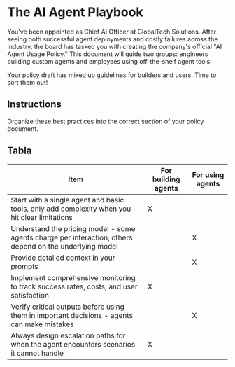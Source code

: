# The AI Agent Playbook
You've been appointed as Chief AI Officer at GlobalTech Solutions. After seeing both successful agent deployments and costly failures across the industry, the board has tasked you with creating the company's official "AI Agent Usage Policy." This document will guide two groups: engineers building custom agents and employees using off-the-shelf agent tools.

Your policy draft has mixed up guidelines for builders and users. Time to sort them out!

## Instructions
Organize these best practices into the correct section of your policy document.

## Tabla
|Item|For building agents|For using agents|
|---|---|---|
|Start with a single agent and basic tools, only add complexity when you hit clear limitations|X| |
|Understand the pricing model - some agents charge per interaction, others depend on the underlying model| |X|
|Provide detailed context in your prompts| |X|
|Implement comprehensive monitoring to track success rates, costs, and user satisfaction|X| |
|Verify critical outputs before using them in important decisions - agents can make mistakes| |X|
|Always design escalation paths for when the agent encounters scenarios it cannot handle|X| |